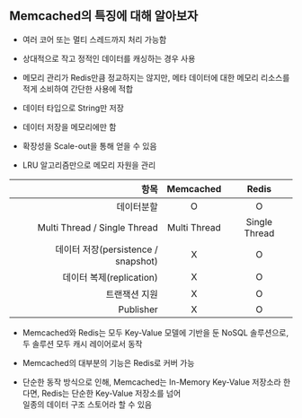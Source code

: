 ## Memcached의 특징에 대해 알아보자

- 여러 코어 또는 멀티 스레드까지 처리 가능함


- 상대적으로 작고 정적인 데이터를 캐싱하는 경우 사용

- 메모리 관리가 Redis만큼 정교하지는 않지만, 메타 데이터에 대한 메모리 리소스를 적게 소비하여 간단한 사용에 적합

- 데이터 타입으로 String만 저장

- 데이터 저장을 메모리에만 함

- 확장성을 Scale-out을 통해 얻을 수 있음

- LRU 알고리즘만으로 메모리 자원을 관리


|항목| Memcached | Redis |
|---:|:---:|:---:|
|데이터분할|O|O|
|Multi Thread / Single Thread|Multi Thread|Single Thread|
|데이터 저장(persistence / snapshot) | X | O |
|데이터 복제(replication)|X|O|
|트랜잭션 지원|X|O|
|Publisher|X|O|


- Memcached와 Redis는 모두 Key-Value 모델에 기반을 둔 NoSQL 솔루션으로, 두 솔루션 모두 캐시 레이어로서 동작

- Memcached의 대부분의 기능은 Redis로 커버 가능

- 단순한 동작 방식으로 인해, Memcached는 In-Memory Key-Value 저장소라 한다면, Redis는 단순한 Key-Value 저장소를 넘어<br />
  일종의 데이터 구조 스토어라 할 수 있음
